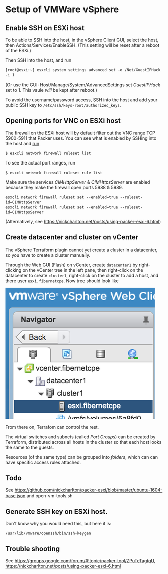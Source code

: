 # Setup of VMWare vSphere

## Enable SSH on ESXi host

To be able to SSH into the host, in the vSphere Client GUI, select the host, then Actions/Services/EnableSSH. (This setting will be reset after a reboot of the ESXi.)

Then SSH into the host, and run

    [root@esxi:~] esxcli system settings advanced set -o /Net/GuestIPHack -i 1

(Or use the GUI: Host/Manage/System/AdvancedSettings set _GuestIPHack_ set to 1. This vaule _will_ be kept after reboot.)

To avoid the username/password access, SSH into the host and add your public SSH key to `/etc/ssh/keys-root/authorized_keys`.

## Opening ports for VNC on ESXi host

The firewall on the ESXi host will by default filter out the VNC range TCP 5900-5911 that Packer uses. You can see what is enabled by SSHing into the host and [run](https://docs.vmware.com/en/VMware-vSphere/6.5/com.vmware.vsphere.security.doc/GUID-7A8BEFC8-BF86-49B5-AE2D-E400AAD81BA3.html)

    $ esxcli network firewall ruleset list

To see the actual port ranges, run

    $ esxcli network firewall ruleset rule list

Make sure the services _CIMHttpServer_ & _CIMHttpsServer_ are enabled because they make the firewall open ports 5988 & 5989.

    esxcli network firewall ruleset set --enabled=true --ruleset-id=CIMHttpServer
    esxcli network firewall ruleset set --enabled=true --ruleset-id=CIMHttpsServer

(Alternatively, see https://nickcharlton.net/posts/using-packer-esxi-6.html)

## Create datacenter and cluster on vCenter

The vSphere Terraform plugin cannot yet create a cluster in a datacenter, so you have to create a cluster manually.

Through the Web GUI (Flash) on vCenter, create `datacenter1` by right-clicking on the vCenter tree in the left pane, then right-click on the datacenter to create `cluster1`, right-click on the cluster to add a host, and there user `esxi.fibernetcpe`. Now tree should look like

![vCenter resource tree](vcenter-resource-tree.png)

From there on, Terrafom can control the rest.

The virtual switches and subnets (called _Port Groups_) can be created by Terraform, distributed across all hosts in the cluster so that each host looks the same to the guests.

Resources (of the same type) can be grouped into _folders_, which can can have specific access rules attached.

## Todo

See https://github.com/nickcharlton/packer-esxi/blob/master/ubuntu-1604-base.json and open-vm-tools.sh

## Generate SSH key on ESXi host.

Don't know why you would need this, but here it is:

    /usr/lib/vmware/openssh/bin/ssh-keygen

## Trouble shooting

See https://groups.google.com/forum/#!topic/packer-tool/ZPuTeTagtqU, https://nickcharlton.net/posts/using-packer-esxi-6.html
